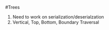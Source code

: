 #Trees

1. Need to work on serialization/deserialzation
2. Vertical, Top, Bottom, Boundary Traversal